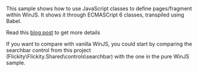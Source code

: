 This sample shows how to use JavaScript classes to define pages/fragment within WinJS. It shows it through ECMASCript 6 classes, transpiled using Babel.

Read this [blog post](http://mcnextpost.com/2015/04/23/winjs-and-es6/) to get more details

If you want to compare with vanilla WinJS, you could start by comparing the searchbar control from this project (Flickity\Flickity.Shared\controls\searchbar) with the one in the pure WinJS sample.
